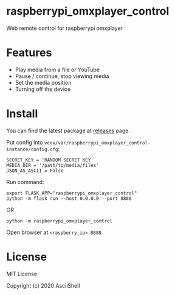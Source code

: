 # raspberrypi_omxplayer_control

Web remote control for raspberrypi omxplayer

# Features

- Play media from a file or YouTube
- Pause / continue, stop viewing media
- Set the media position
- Turning off the device

# Install

You can find the latest package at [releases](https://github.com/AsciiShell/raspberrypi_omxplayer_control/releases/latest) page.

Put config into `venv/var/raspberrypi_omxplayer_control-instance/config.cfg`:
```shell script
SECRET_KEY = 'RANDOM SECRET KEY'
MEDIA_DIR = '/path/to/media/files'
JSON_AS_ASCII = False
```

Run command:
```shell script
export FLASK_APP="raspberrypi_omxplayer_control"
python -m flask run --host 0.0.0.0 --port 8888
```
OR
```shell script
python -m raspberrypi_omxplayer_control
```
Open browser at `<raspberry_ip>:8888` 

# License
MIT License

Copyright (c) 2020 AsciiShell